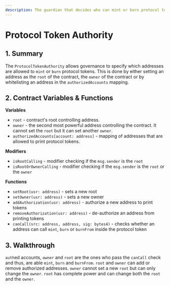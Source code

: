 ```yaml
---
description: The guardian that decides who can mint or burn protocol tokens
---
```


# Protocol Token Authority

## 1. Summary <a href="#1-introduction-summary" id="1-introduction-summary"></a>

The `ProtocolTokenAuthority` allows governance to specify which addresses are allowed to `mint` or `burn` protocol tokens. This is done by either setting an address as the `root` of the contract, the `owner` of the contract or by whitelisting an address in the `authorizedAccounts` mapping.

## 2. Contract Variables & Functions <a href="#2-contract-details" id="2-contract-details"></a>

**Variables**

* `root` - contract's root controlling address.
* `owner` - the second most powerful address controlling the contract. It cannot set the `root` but it can set another `owner`.
* `authorizedAccounts[account: address]` - mapping of addresses that are allowed to print protocol tokens.

**Modifiers**

* `isRootCalling` - modifier checking if the `msg.sender` is the `root`
* `isRootOrOwnerCalling` - modifier checking if the `msg.sender` is the `root` or the `owner`

**Functions**

* `setRoot(usr: address)` - sets a new root
* `setOwner(usr: address)` - sets a new owner
* `addAuthorization(usr: address)` - authorize a new address to print tokens
* `removeAuthorization(usr: address)` - de-authorize an address from printing tokens
* `canCall(src: address, address, sig: bytes4)` - checks whether an address can call `mint`, `burn` or `burnFrom` inside the protocol token

## 3. Walkthrough <a href="#2-contract-details" id="2-contract-details"></a>

`auth`ed accounts, `owner` and `root` are the ones who pass the `canCall` check and thus, are able `mint`, `burn` and `burnFrom`. `root` and `owner` can add or remove authorized addresses. `owner` cannot set a new `root` but can only change the `owner`. `root` has complete power and can change both the `root` and the `owner`.&#x20;
